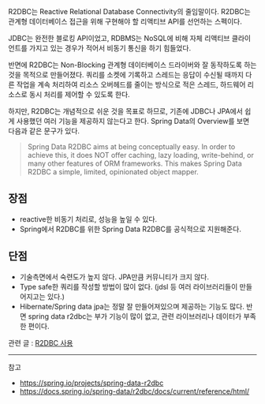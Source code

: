 
R2DBC는 Reactive Relational Database Connectivity의 줄임말이다. R2DBC는 관계형 데이터베이스 접근을 위해 구현해야 할 리액티브 API를 선언하는 스펙이다.

JDBC는 완전한 블로킹 API이었고, RDBMS는 NoSQL에 비해 자체 리액티브 클라이언트를 가지고 있는 경우가 적어서 비동기 통신을 하기 힘들었다.

반면에 R2DBC는 Non-Blocking 관계형 데이터베이스 드라이버와 잘 동작하도록 하는 것을 목적으로 만들어졌다. 쿼리를 소켓에 기록하고 스레드는 응답이 수신될 때까지 다른 작업을 계속 처리하여 리소스 오버헤드를 줄이는 방식으로 적은 스레드, 하드웨어 리소스로 동시 처리를 제어할 수 있도록 한다.

하지만, R2DBC는 개념적으로 쉬운 것을 목표로 하므로, 기존에 JDBC나 JPA에서 쉽게 사용했던 여러 기능을 제공하지 않는다고 한다. Spring Data의 Overview를 보면 다음과 같은 문구가 있다.

> Spring Data R2DBC aims at being conceptually easy. In order to achieve this, it does NOT offer caching, lazy loading, write-behind, or many other features of ORM frameworks. This makes Spring Data R2DBC a simple, limited, opinionated object mapper.

## 장점

- reactive한 비동기 처리로, 성능을 높일 수 있다.
- Spring에서 R2DBC를 위한 Spring Data R2DBC를 공식적으로 지원해준다.

## 단점

- 기술측면에서 숙련도가 높지 않다. JPA만큼 커뮤니티가 크지 않다.
- Type safe한 쿼리를 작성할 방법이 많이 없다. (jdsl 등 여러 라이브러리들이 만들어지고는 있다.)
- Hibernate/Spring data jpa는 정말 잘 만들어져있으며 제공하는 기능도 많다. 반면 spring data r2dbc는 부가 기능이 많이 없고, 관련 라이브러리나 데이터가 부족한 편이다.

관련 글 : [R2DBC 사용](R2DBC%E2%80%85%EC%82%AC%EC%9A%A9.md)

---

참고

- https://spring.io/projects/spring-data-r2dbc
- https://docs.spring.io/spring-data/r2dbc/docs/current/reference/html/